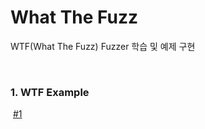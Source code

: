 # What The Fuzz

WTF(What The Fuzz) Fuzzer 학습 및 예제 구현

<br>

### 1. WTF Example

​		  [#1](https://github.com/by-roj/24_What-The-Fuzz/blob/main/WTF_Example_%231.md)
